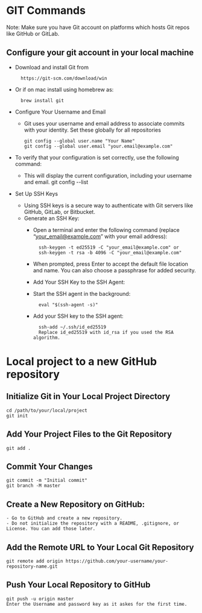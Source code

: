 # GIT Commands

Note: Make sure you have Git account on platforms which hosts Git repos like GitHub or GitLab.

## Configure your git account in your local machine

- Download and install Git from 
    
        https://git-scm.com/download/win

- Or if on mac install using homebrew as:

        brew install git

- Configure Your Username and Email 
  - Git uses your username and email address to associate commits with your identity. Set these globally for all repositories

        git config --global user.name "Your Name"
        git config --global user.email "your.email@example.com"

- To verify that your configuration is set correctly, use the following command: 
  - This will display the current configuration, including your username and email.
          git config --list
  

- Set Up SSH Keys
  - Using SSH keys is a secure way to authenticate with Git servers like GitHub, GitLab, or Bitbucket.
  - Generate an SSH Key:
    - Open a terminal and enter the following command (replace “your_email@example.com” with your email address):
      
            ssh-keygen -t ed25519 -C "your_email@example.com" or
            ssh-keygen -t rsa -b 4096 -C "your_email@example.com"
  
    - When prompted, press Enter to accept the default file location and name. You can also choose a passphrase for added security. 
    - Add Your SSH Key to the SSH Agent:
    - Start the SSH agent in the background:
        
            eval "$(ssh-agent -s)"
    
    - Add your SSH key to the SSH agent:
        
            ssh-add ~/.ssh/id_ed25519
            Replace id_ed25519 with id_rsa if you used the RSA algorithm.

# Local project to a new GitHub repository

## Initialize Git in Your Local Project Directory
    cd /path/to/your/local/project
    git init

## Add Your Project Files to the Git Repository
    git add .
    
## Commit Your Changes
    git commit -m "Initial commit"
    git branch -M master

## Create a New Repository on GitHub:
    - Go to GitHub and create a new repository.
    - Do not initialize the repository with a README, .gitignore, or License. You can add those later.

## Add the Remote URL to Your Local Git Repository
    git remote add origin https://github.com/your-username/your-repository-name.git

## Push Your Local Repository to GitHub
    git push -u origin master
    Enter the Username and password key as it askes for the first time. 

  



